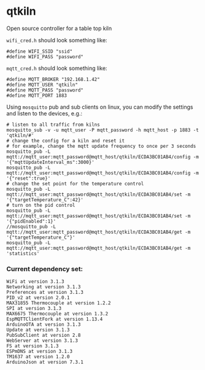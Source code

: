 # qtkiln
Open source controller for a table top kiln


`wifi_cred.h` should look something like:
```
#define WIFI_SSID "ssid"
#define WIFI_PASS "password"
```

`mqtt_cred.h` should look something like:
```
#define MQTT_BROKER "192.168.1.42"
#define MQTT_USER "qtkiln"
#define MQTT_PASS "password"
#define MQTT_PORT 1883
```

Using `mosquitto` pub and sub clients on linux, you can modify the settings and listen to the devices, e.g.:
```
# listen to all traffic from kilns
mosquitto_sub -v -u mqtt_user -P mqtt_password -h mqtt_host -p 1883 -t 'qtkiln/#'
# change the config for a kiln and reset it
# for example, change the mqtt update frequency to once per 3 seconds
mosquitto_pub -L mqtt://mqtt_user:mqtt_password@mqtt_host/qtkiln/ECDA3BC01AB4/config -m '{"mqttUpdateInterval_ms":3000}'
mosquitto_pub -L mqtt://mqtt_user:mqtt_password@mqtt_host/qtkiln/ECDA3BC01AB4/config -m '{"reset":true}'
# change the set point for the temperature control
mosquitto_pub -L mqtt://mqtt_user:mqtt_password@mqtt_host/qtkiln/ECDA3BC01AB4/set -m '{"targetTemperature_C":42}'
# turn on the pid control
mosquitto_pub -L mqtt://mqtt_user:mqtt_password@mqtt_host/qtkiln/ECDA3BC01AB4/set -m '{"pidEnabled":1}'
//mosquitto_pub -L mqtt://mqtt_user:mqtt_password@mqtt_host/qtkiln/ECDA3BC01AB4/get -m '{"targetTemperature_C"}'
mosquitto_pub -L mqtt://mqtt_user:mqtt_password@mqtt_host/qtkiln/ECDA3BC01AB4/get -m 'statistics'
```

### Current dependency set:
```
WiFi at version 3.1.3
Networking at version 3.1.3
Preferences at version 3.1.3
PID_v2 at version 2.0.1
MAX31855 Thermocouple at version 1.2.2
SPI at version 3.1.3
MAX6675 Thermocouple at version 1.3.2
EspMQTTClientFork at version 1.13.4
ArduinoOTA at version 3.1.3
Update at version 3.1.3
PubSubClient at version 2.8
WebServer at version 3.1.3
FS at version 3.1.3
ESPmDNS at version 3.1.3
TM1637 at version 1.2.0
ArduinoJson at version 7.3.1
```
